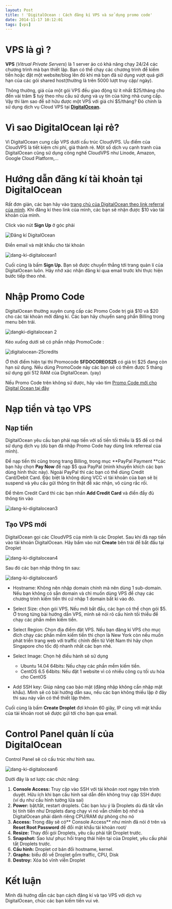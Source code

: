 ```yaml
---
layout: Post
title: ! 'DigitalOcean : Cách đăng kí VPS và sử dụng promo code'
date: 2014-11-17 10:12:01
tags: [vps]
---
```


# VPS là gì ?

**VPS** (*Vitrual Private Servers*) là 1 server ảo có khả năng chạy 24/24 các chương trình mà bạn thiết lập. Bạn có thể chạy các chương trình để kiếm tiền hoặc đặt một website/blog lên đó khi mà bạn đã sử dụng vượt quá giới hạn của các gói shared host(thường là trên 5000 lượt truy cập/ ngày).

Thông thường, giá của một gói VPS đều giao động từ ít nhất $25/tháng cho đến vài trăm $ tuỳ theo nhu cầu sử dụng và uy tín của từng nhà cung cấp.
Vậy thì làm sao để sở hữu được một VPS với giá chỉ $5/tháng? Đó chính là sử dụng dịch vụ Cloud VPS tại **[DigitalOcean](https://www.digitalocean.com/?refcode=15d6dd64d9e4 "VPS chất lượng tại DigitalOcean").**

# Vì sao DigitalOcean lại rẻ?

Vì DigitalOcean cung cấp VPS dưới cấu trúc CloudVPS. Ưu điểm của CloudVPS là tiết kiệm chi phí, giá thành rẻ. Một số dịch vụ cạnh tranh của DigitalOcean cũng sử dụng công nghê CloudVPS như Linode, Amazon, Google Cloud Platform,…

# Hướng dẫn đăng kí tài khoản tại DigitalOcean

Rất đơn giản, các bạn hãy vào [trang chủ của DigitalOcean theo link referral của mình](https://www.digitalocean.com/?refcode=15d6dd64d9e4 "Digital Ocean"). Khi đăng kí theo link của mình, các bạn sẽ nhận được $10 vào tài khoản của mình.

Click vào nút **Sign Up** ở góc phải

![Đăng kí DigitalOcean](/images/2015/01/dang-ki-digitalocean_m4lnm2.jpg)

Điền email và mật khẩu cho tài khoản

![dang-ki-digitalocean1](/images/2015/01/dang-ki-digitalocean11_umiwdo.jpg)

Cuối cùng là bấm **Sign Up.** Bạn sẽ được chuyển thẳng tới trang quản lí của DigitalOcean luôn. Hãy nhớ xác nhận đăng kí qua email trước khi thực hiện bước tiếp theo nhé.

# Nhập Promo Code

DigitalOcean thường xuyên cung cấp các Promo Code trị giá $10 và $20 cho các tài khoản mới đăng kí. Các bạn hãy chuyển sang phần Billing trong menu bên trái.

![dangki-digitalocean 2](/images/2015/01/dangki-digitalocean-2_h4x7i9.jpg)

Kéo xuống dưới sẽ có phần nhập PromoCode :

![digitalocean-25credits](/images/2015/01/digitalocean-25credits_sqtkaq.jpg)

Ở thời điểm hiện tại thì Promocode **SFDOCOREOS25** có giá trị $25 đang còn hạn sử dụng. Nếu dùng PromoCode này các bạn sẽ có thêm được 5 tháng sử dụng gói 512 RAM của DigitalOcean. (yay)

Nếu Promo Code trên không sử được, hãy vào tìm [Promo Code mới cho Digital Ocean tại đây](http://www.newcoupons.info/category/digitalocean/ "DigitalOcean Promo Code")

# Nạp tiền và tạo VPS

## Nạp tiền

DigitalOcean yêu cầu bạn phải nạp tiền với số tiền tối thiểu là $5 để có thể sử dụng dịch vụ (dù bạn đã nhập Promo Code hay dùng link referreal của mình).

Để nạp tiền thì cũng trong trang Billing, trong mục **PayPal Payment **các bạn hãy chọn **Pay Now** để nạp $5 qua PayPal (mình khuyến khích các bạn dùng hình thức này). Ngoài PayPal thì các bạn có thể dùng Credit Card/Debit Card. Đặc biệt là không dùng VCC vì tài khoản của bạn sẽ bị suspend và yêu cầu gửi thông tin thật để xác nhận, vô cùng rắc rối.

Để thêm Credit Card thì các bạn nhấn **Add Credit Card** và điền đầy đủ thông tin vào

![dang-ki-digitalocean3](/images/2015/01/dang-ki-digitalocean3_ydzouk.jpg)

## Tạo VPS mới

DigitalOcean gọi các CloudVPS của mình là các Droplet. Sau khi đã nạp tiền vào tài khoản DigitalOcean. Hãy bấm vào nút **Create** bên trái để bắt đầu tại Droplet

![dang-ki-digitalocean4](/images/2015/01/dang-ki-digitalocean4_svlhcs.jpg)

Sau đó các bạn nhập thông tin sau:

![dang-ki-digitalocean5](http://res.cloudinary.com/khoanguyen/image/upload/v1420479956/dang-ki-digitalocean5_uwtirr.jpg)

* Hostname: Không nên nhập domain chính mà nên dùng 1 sub-domain. Nếu bạn không có sẵn domain và chỉ muốn dùng VPS để chạy các chương trình kiếm tiền thì cứ nhập 1 domain bất kì vào đó.
* Select Size: chọn gói VPS. Nếu mới bắt đầu, các bạn có thể chọn gói $5. Ở trong từng bài hướng dẫn VPS, mình sẽ nói rõ cấu hình tối thiểu để chạy các phần mềm kiếm tiền.

* Select Region: Chọn địa điểm đặt VPS. Nếu bạn đăng kí VPS cho mục đích chạy các phần mềm kiếm tiền thì chọn là New York còn nếu muốn phát triển trang web với traffic chính đến từ Việt Nam thì hãy chọn Singapore cho tốc độ nhanh nhất các bạn nhé.

* Select Image: Chọn hệ điều hành sẽ sử dụng

  * Ubuntu 14.04 64bits: Nếu chạy các phần mềm kiếm tiền.
  * CentOS 6.5 64bits: Nếu đặt 1 website vì có nhiều công cụ tối ưu hóa cho CentOS

* Add SSH key: Giúp nâng cao bảo mật (đăng nhập không cần nhập mật khẩu). Mình sẽ có bài hướng dẫn sau, nếu các bạn không thiếu lập ở đây thì sau này vẫn có thể thiết lập thêm.

Cuối cùng là bấm **Create Droplet** đợi khoản 60 giây, IP cùng với mật khẩu của tài khoản root sẽ được gửi tới cho bạn qua email.

# Control Panel quản lí của DigitalOcean

Control Panel sẽ có cấu trúc như hình sau.

![dang-ki-digitalocean6](http://res.cloudinary.com/khoanguyen/image/upload/v1420479953/dang-ki-digitalocean6_bhdpfk.jpg)

Dưới đây là sơ lược các chức năng:

1. **Console Access:** Truy cập vào SSH với tài khoản root ngay trên trình duyệt. Hữu ích khi bạn cấu hình sai dẫn đến không truy cập SSH được (ví dụ như cấu hình tường lửa sai)
2. **Power:** bật/tắt, restart droplets. Các bạn lưu ý là Droplets dù đã tắt vẫn bị tính tiền như Droplets đang chạy vì nó vẫn chiếm bộ nhớ và DigitalOcean phải dành riêng CPU/RAM dự phòng cho nó
3. **Access:** Trong đây sẽ có** Console Access** như mình đã nói ở trên và **Reset Root Password** để đổi mật khẩu tài khoản root/
4. **Resize:** Thay đổi gói Droplets, yêu cầu phải tắt Droplet trước.
5. **Snapshot:** Sao lưu/ phục hồi trạng thái hiện tại của Droplet, yêu cầu phải tắt Droplets trước.
6. **Cấu hình:** Droplet cơ bản đổi hostname, kernel.
7. **Graphs:** biểu đồ về Droplet gồm traffic, CPU, Disk
8. **Destroy:** Xóa bỏ vĩnh viễn Droplet

# Kết luận

Mình đã hướng dẫn các bạn cách đăng kí và tạo VPS với dịch vụ DigitalOcean, chúc các bạn kiếm tiền vui vẻ.
